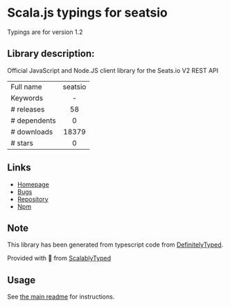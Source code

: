 
# Scala.js typings for seatsio

Typings are for version 1.2

## Library description:
Official JavaScript and Node.JS client library for the Seats.io V2 REST API

|                    |                 |
| ------------------ | :-------------: |
| Full name          | seatsio |
| Keywords           | - |
| # releases         | 58 |
| # dependents       | 0 |
| # downloads        | 18379 |
| # stars            | 0 |

## Links
- [Homepage](https://github.com/seatsio/seatsio-js#readme)
- [Bugs](https://github.com/seatsio/seatsio-js/issues)
- [Repository](https://github.com/seatsio/seatsio-js)
- [Npm](https://www.npmjs.com/package/seatsio)
    


## Note
This library has been generated from typescript code from [DefinitelyTyped](https://definitelytyped.org).

Provided with :purple_heart: from [ScalablyTyped](https://github.com/oyvindberg/ScalablyTyped)

## Usage
See [the main readme](../../readme.md) for instructions.



